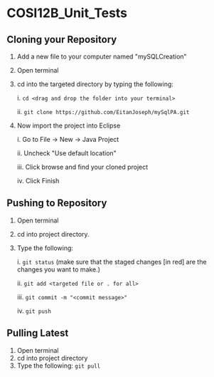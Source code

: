 # COSI12B_Unit_Tests

## Cloning your Repository

1. Add a new file to your computer named "mySQLCreation"
2. Open terminal
3. cd into the targeted directory by typing the following:
     
      i. `cd <drag and drop the folder into your terminal>`
     
     ii. `git clone https://github.com/EitanJoseph/mySqlPA.git`
     
4. Now import the project into Eclipse

      i. Go to File -> New -> Java Project
       
      ii. Uncheck "Use default location"
      
     iii. Click browse and find your cloned project
     
      iv. Click Finish
  
## Pushing to Repository

1. Open terminal  
2. cd into project directory. 
3. Type the following:  

      i. `git status` (make sure that the staged changes [in red] are the changes you want to make.) 

     ii. `git add <targeted file or . for all>`

    iii. `git commit -m "<commit message>"` 

     iv. `git push`

## Pulling Latest

1. Open terminal
2. cd into project directory
3. Type the following:
      `git pull`
      
